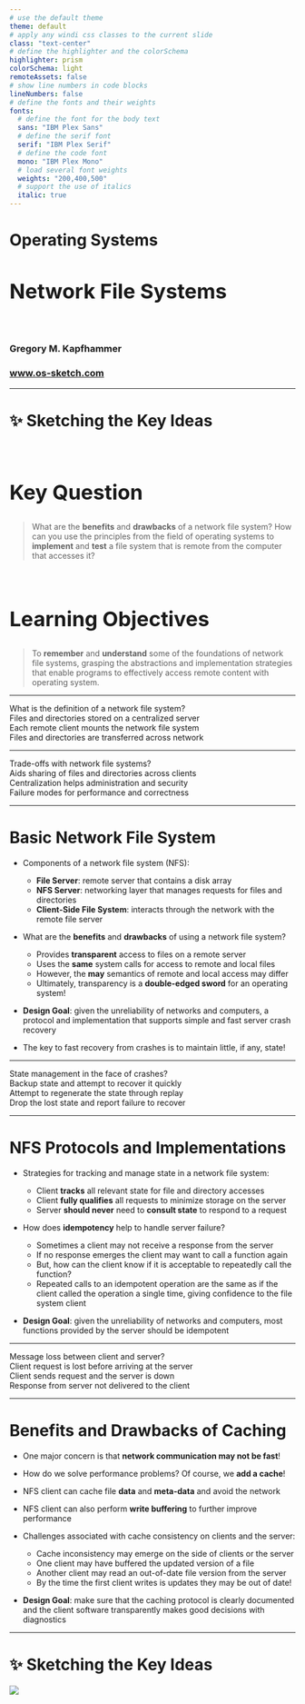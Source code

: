 ```yaml
---
# use the default theme
theme: default
# apply any windi css classes to the current slide
class: "text-center"
# define the highlighter and the colorSchema
highlighter: prism
colorSchema: light
remoteAssets: false
# show line numbers in code blocks
lineNumbers: false
# define the fonts and their weights
fonts:
  # define the font for the body text
  sans: "IBM Plex Sans"
  # define the serif font
  serif: "IBM Plex Serif"
  # define the code font
  mono: "IBM Plex Mono"
  # load several font weights
  weights: "200,400,500"
  # support the use of italics
  italic: true
---
```


[//]: # "Slide Start {{{"

# Operating Systems

## Network File Systems

<div class="container my-5">
  &nbsp;
</div>

### Gregory M. Kapfhammer

### www.os-sketch.com

[//]: # "Slide End }}}"

---

[//]: # "Slide Start {{{"

# ✨ Sketching the Key Ideas

<style>
  h1 {
    @apply mb-0 -mt-1;
  }
  h2 {
    font-size: 36px;
    @apply text-red-600 mb-4;
  }
</style>

<br>

<div v-click>

## Key Question

> What are the **benefits** and **drawbacks** of a network file system? How can
> you use the principles from the field of operating systems to **implement**
> and **test** a file system that is remote from the computer that accesses it?

</div>

<br>

<div v-click>

## Learning Objectives

> To **remember** and **understand** some of the foundations of network file
> systems, grasping the abstractions and implementation strategies that enable
> programs to effectively access remote content with operating system.

</div>

[//]: # "Slide End }}}"

---

[//]: # "Slide Start {{{"

<div class="flex row">

<div class="text-7xl text-red-600 font-bold mt-5 ml-4 mb-4">
What is the definition of a network file system?
</div>

</div>

<div v-click>

<div class="flex row">

<mdi-tooltip-check class="text-6xl ml-8 mt-6 text-blue-600" />

<div class="text-3xl font-bold mt-10 ml-4">
Files and directories stored on a centralized server
</div>

</div>

</div>

<div v-click>

<div class="flex row">

<mdi-tooltip-check class="text-6xl ml-8 mt-6 text-blue-600" />

<div class="text-3xl font-bold mt-10 ml-4">
Each remote client mounts the network file system
</div>

</div>

</div>

<div v-click>

<div class="flex row">

<mdi-tooltip-check class="text-6xl ml-8 mt-6 text-blue-600" />

<div class="text-3xl font-bold mt-10 ml-4">
Files and directories are transferred across network
</div>

</div>

</div>

[//]: # "Slide End }}}"

---

[//]: # "Slide Start {{{"

<div class="flex row">

<div class="text-7xl text-red-600 font-bold mt-5 ml-4 mb-4">
Trade-offs with network file systems?
</div>

</div>

<div v-click>

<div class="flex row">

<uim-rocket class="text-6xl ml-8 mt-6 text-blue-600" />

<div class="text-3xl font-bold mt-10 ml-4">
Aids sharing of files and directories across clients
</div>

</div>

</div>

<div v-click>

<div class="flex row">

<uim-rocket class="text-6xl ml-8 mt-6 text-blue-600" />

<div class="text-3xl font-bold mt-10 ml-4">
Centralization helps administration and security
</div>

</div>

</div>

<div v-click>

<div class="flex row">

<uim-rocket class="text-6xl ml-8 mt-6 text-blue-600" />

<div class="text-3xl font-bold mt-10 ml-4">
Failure modes for performance and correctness
</div>

</div>

</div>

[//]: # "Slide End }}}"

---

[//]: # "Slide Start {{{"

# Basic Network File System

<v-clicks>

- Components of a network file system (NFS):

  - **File Server**: remote server that contains a disk array
  - **NFS Server**: networking layer that manages requests for files and directories
  - **Client-Side File System**: interacts through the network with the remote
    file server

- What are the **benefits** and **drawbacks** of using a network file system?

  - Provides **transparent** access to files on a remote server
  - Uses the **same** system calls for access to remote and local files
  - However, the **may** semantics of remote and local access may differ
  - Ultimately, transparency is a **double-edged sword** for an operating system!

- **Design Goal**: given the unreliability of networks and
  computers, a protocol and implementation that supports simple and fast server
  crash recovery

- The key to fast recovery from crashes is to maintain little, if any, state!

</v-clicks>

[//]: # "Slide End }}}"

---

[//]: # "Slide Start {{{"

<div class="flex row">

<div class="text-7xl text-red-600 font-bold mt-5 ml-4 mb-4">
State management in the face of crashes?
</div>

</div>

<div v-click>

<div class="flex row">

<uim-cube class="text-6xl ml-8 mt-6 text-blue-600" />

<div class="text-3xl font-bold mt-10 ml-4">
Backup state and attempt to recover it quickly
</div>

</div>

</div>

<div v-click>

<div class="flex row">

<uim-cube class="text-6xl ml-8 mt-6 text-blue-600" />

<div class="text-3xl font-bold mt-10 ml-4">
Attempt to regenerate the state through replay
</div>

</div>

</div>

<div v-click>

<div class="flex row">

<uim-cube class="text-6xl ml-8 mt-6 text-blue-600" />

<div class="text-3xl font-bold mt-10 ml-4">
Drop the lost state and report failure to recover
</div>

</div>

</div>

[//]: # "Slide End }}}"

---

[//]: # "Slide Start {{{"

# NFS Protocols and Implementations

<v-clicks>

- Strategies for tracking and manage state in a network file system:

  - Client **tracks** all relevant state for file and directory accesses
  - Client **fully qualifies** all requests to minimize storage on the server
  - Server **should never** need to **consult state** to respond to a request

- How does **idempotency** help to handle server failure?

  - Sometimes a client may not receive a response from the server
  - If no response emerges the client may want to call a function again
  - But, how can the client know if it is acceptable to repeatedly call the function?
  - Repeated calls to an idempotent operation are the same as if the client
    called the operation a single time, giving confidence to the file system
    client

- **Design Goal**: given the unreliability of networks and
  computers, most functions provided by the server should be idempotent

</v-clicks>

[//]: # "Slide End }}}"

---

[//]: # "Slide Start {{{"

<div class="flex row">

<div class="text-7xl text-red-600 font-bold mt-5 ml-4 mb-4">
Message loss between client and server?
</div>

</div>

<div v-click>

<div class="flex row">

<uim-exclamation-octagon class="text-6xl ml-8 mt-6 text-blue-600" />

<div class="text-3xl font-bold mt-10 ml-4">
Client request is lost before arriving at the server
</div>

</div>

</div>

<div v-click>

<div class="flex row">

<uim-exclamation-octagon class="text-6xl ml-8 mt-6 text-blue-600" />

<div class="text-3xl font-bold mt-10 ml-4">
Client sends request and the server is down
</div>

</div>

</div>

<div v-click>

<div class="flex row">

<uim-exclamation-octagon class="text-6xl ml-8 mt-6 text-blue-600" />

<div class="text-3xl font-bold mt-10 ml-4">
Response from server not delivered to the client
</div>

</div>

</div>

[//]: # "Slide End }}}"

---

[//]: # "Slide Start {{{"

# Benefits and Drawbacks of Caching

<v-clicks>

- One major concern is that **network communication may not be fast**!

- How do we solve performance problems? Of course, we **add a cache**!

- NFS client can cache file **data** and **meta-data** and avoid the network

- NFS client can also perform **write buffering** to further improve performance

- Challenges associated with cache consistency on clients and the server:

  - Cache inconsistency may emerge on the side of clients or the server
  - One client may have buffered the updated version of a file
  - Another client may read an out-of-date file version from the server
  - By the time the first client writes is updates they may be out of date!

- **Design Goal**: make sure that the caching protocol is clearly documented and
  the client software transparently makes good decisions with diagnostics

</v-clicks>

[//]: # "Slide End }}}"

---

[//]: # "Slide Start {{{"

# ✨ Sketching the Key Ideas

<img src="/os-sketch-io-introduction.svg" class="ml-1 mt-8 h-100" />

[//]: # "Slide End }}}"
